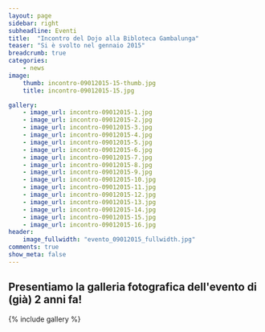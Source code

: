 ```yaml
---
layout: page
sidebar: right
subheadline: Eventi
title:  "Incontro del Dojo alla Bibloteca Gambalunga"
teaser: "Si è svolto nel gennaio 2015"
breadcrumb: true
categories:
    - news
image:
    thumb: incontro-09012015-15-thumb.jpg
    title: incontro-09012015-15.jpg

gallery:
    - image_url: incontro-09012015-1.jpg
    - image_url: incontro-09012015-2.jpg
    - image_url: incontro-09012015-3.jpg
    - image_url: incontro-09012015-4.jpg  
    - image_url: incontro-09012015-5.jpg     
    - image_url: incontro-09012015-6.jpg
    - image_url: incontro-09012015-7.jpg
    - image_url: incontro-09012015-8.jpg
    - image_url: incontro-09012015-9.jpg
    - image_url: incontro-09012015-10.jpg
    - image_url: incontro-09012015-11.jpg
    - image_url: incontro-09012015-12.jpg
    - image_url: incontro-09012015-13.jpg
    - image_url: incontro-09012015-14.jpg
    - image_url: incontro-09012015-15.jpg
    - image_url: incontro-09012015-16.jpg
header:
    image_fullwidth: "evento_09012015_fullwidth.jpg"
comments: true
show_meta: false
---
```


## Presentiamo la galleria fotografica dell'evento di (già) 2 anni fa!

{% include gallery %}

